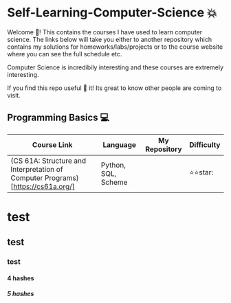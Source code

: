 # Self-Learning-Computer-Science :collision:

Welcome 👋! This contains the courses I have used to learn computer science. The links below will take you either to another repository which contains my solutions for homeworks/labs/projects or to the course website where you can see the full schedule etc.

Computer Science is incredibily interesting and these courses are extremely interesting.

If you find this repo useful :star2: it! Its great to know other people are coming to visit.


## Programming Basics :computer:

| Course Link | Language | My Repository | Difficulty | 
| ------------- | ------------- | ------------- | ------------- |
| (CS 61A: Structure and Interpretation of Computer Programs)[https://cs61a.org/]| Python, SQL, Scheme| | :star::star:star: |


# test
## test
### test
#### 4 hashes
##### 5 hashes
